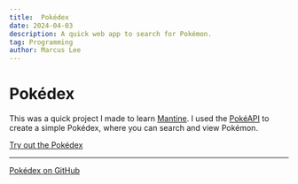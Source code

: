 ```yaml
---
title:  Pokédex
date: 2024-04-03
description: A quick web app to search for Pokémon.
tag: Programming
author: Marcus Lee
---
```


# Pokédex

This was a quick project I made to learn [Mantine](https://mantine.dev/). I used the [PokéAPI](https://pokeapi.co/) to create a simple Pokédex, where you can search and view Pokémon.

[Try out the Pokédex](https://pokedex-puffinprojects.vercel.app/)

---
[Pokédex on GitHub](https://github.com/GodPuffin/pokedex)
